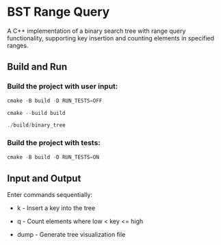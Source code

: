 # BST Range Query

A C++ implementation of a binary search tree with range query functionality, supporting key insertion and counting elements in specified ranges.

## Build and Run

### Build the project with user input:
```c
cmake -B build -D RUN_TESTS=OFF

cmake --build build

./build/binary_tree
```
### Build the project with tests:
```c
cmake -B build -D RUN_TESTS=ON
```
## Input and Output
Enter commands sequentially:

- k  <key> - Insert a key into the tree

- q <low> <high> - Count elements where low < key <= high

- dump - Generate tree visualization file

